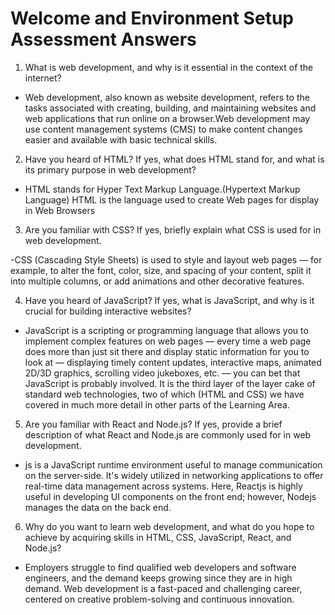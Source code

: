 # Welcome and Environment Setup Assessment Answers

1. What is web development, and why is it essential in the context of the internet?

- Web development, also known as website development, refers to the tasks associated with creating, building, and maintaining websites and web applications that run online on a browser.Web development may use content management systems (CMS) to make content changes easier and available with basic technical skills.

2. Have you heard of HTML? If yes, what does HTML stand for, and what is its primary purpose in web development?

- HTML stands for Hyper Text Markup Language.(Hypertext Markup Language) HTML is the language used to create Web pages for display in Web Browsers

3. Are you familiar with CSS? If yes, briefly explain what CSS is used for in web development.

-CSS (Cascading Style Sheets) is used to style and layout web pages — for example, to alter the font, color, size, and spacing of your content, split it into multiple columns, or add animations and other decorative features.

4. Have you heard of JavaScript? If yes, what is JavaScript, and why is it crucial for building interactive websites?

- JavaScript is a scripting or programming language that allows you to implement complex features on web pages — every time a web page does more than just sit there and display static information for you to look at — displaying timely content updates, interactive maps, animated 2D/3D graphics, scrolling video jukeboxes, etc. — you can bet that JavaScript is probably involved. It is the third layer of the layer cake of standard web technologies, two of which (HTML and CSS) we have covered in much more detail in other parts of the Learning Area.

5. Are you familiar with React and Node.js? If yes, provide a brief description of what React and Node.js are commonly used for in web development.

- js is a JavaScript runtime environment useful to manage communication on the server-side. It's widely utilized in networking applications to offer real-time data management across systems. Here, Reactjs is highly useful in developing UI components on the front end; however, Nodejs manages the data on the back end.

6. Why do you want to learn web development, and what do you hope to achieve by acquiring skills in HTML, CSS, JavaScript, React, and Node.js?

-  Employers struggle to find qualified web developers and software engineers, and the demand keeps growing since they  are in high demand.
Web development is a fast-paced and challenging career, centered on creative problem-solving and continuous innovation.